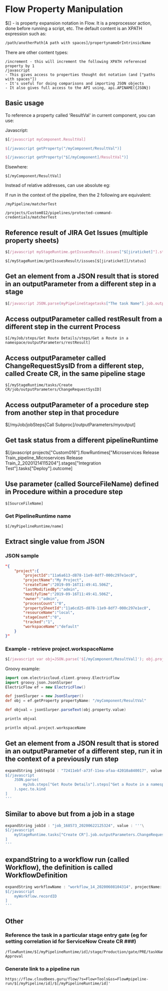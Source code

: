 # Flow Property Manipulation #

$[] - is property expansion notation in Flow. It is a preprocessor action, done before running a script, etc. The default content is an XPATH expression such as:
```xml
/path/anotherPath[A path with spaces]/propertynameOrIntrinsicName
```
There are other content types:
```
/increment - this will increment the following XPATH referenced property by 1
/javascript
- This gives access to properties thought dot notation (and ["paths with spaces"])
- It's useful for doing comparisons and importing JSON objects
- It also gives full access to the API using, api.APINAME({JSON})
```

## Basic usage ##

To reference a property called 'ResultVal' in current component, you can use:

Javascript:
```javascript
$[/javascript myComponent.ResultVal]

$[/javascript getProperty("/myComponent/ResultVal")]

$[/javascript getProperty("$[/myComponent]/ResultVal")]
```

Elsewhere:

```
$[/myComponent/ResultVal]
```

Instead of relative addresses, can use absolute eg:

If run in the context of the pipeline, then the 2 following are equivalent:

```
/myPipeline/matcherTest

/projects/Custom012/pipelines/protected-command-credentials/matcherTest
```

## Reference result of JIRA Get Issues (multiple property sheets) ##
```javascript
$[/javascript myStageRuntime.getIssuesResult.issues["$[jiraticket]"].status]
```
```
$[/myStageRuntime/getIssuesResult/issues[$[jiraticket]]/status]
```

## Get an element from a JSON result that is stored in an outputParameter from a different step in a stage ##
```javascript
$[/javascript JSON.parse(myPipelineStagetasks["The task Name"].job.outputParameters)["JSON field Path"]]
```

## Access outputParameter called restResult from a different step in the current Process ##
```
$[/myJob/steps/Get Route Details/steps/Get a Route in a namespace/outputParameters/restResult]
```

## Access outputParameter called ChangeRequestSysID from a different step, called Create CR, in the same pipeline stage ##
```
$[/myStageRuntime/tasks/Create CR/job/outputParameters/ChangeRequestSysID]
```

## Access outputParameter of a procedure step from another step in that procedure ##
$[/myJob/jobSteps[Call Subproc]/outputParameters/myoutput]

## Get task status from a different pipelineRuntime ##
$[/javascript projects["Custom016"].flowRuntimes["Microservices Release Train_pipeline_Microservices Release Train_2_20201214115204"].stages["Integration Test"].tasks["Deploy"].outcome]

## Use parameter (called SourceFileName) defined in Procedure within a procedure step ##
```
$[SourceFileName]
```

### Get PipelineRuntime name ###
```
$[/myPipelineRuntime/name]
```

## Extract single value from JSON ##
### JSON sample ###
```json
"{
	"project":{
		"projectId":"11a6a613-d878-11e9-8df7-000c297e1ec0",
		"projectName":"My Project",
		"createTime":"2019-09-16T11:49:41.506Z",
		"lastModifiedBy":"admin",
		"modifyTime":"2019-09-16T11:49:41.506Z",
		"owner":"admin",
		"processCount":"0",
		"propertySheetId":"11a6cd25-d878-11e9-8df7-000c297e1ec0",
		"resourceName":"local",
		"stageCount":"0",
		"tracked":"1",
		"workspaceName":"default"
	}
}"
```
### Example - retrieve project.workspaceName ###
```javascript
$[/javascript var obj=JSON.parse('$[/myComponent/ResultVal]'); obj.project.workspaceName]
```

Groovy example:
```groovy
import com.electriccloud.client.groovy.ElectricFlow
import groovy.json.JsonSlurper
ElectricFlow ef = new ElectricFlow()

def jsonSlurper = new JsonSlurper()
def obj = ef.getProperty propertyName: "/myComponent/ResultVal"

def objval = jsonSlurper.parseText(obj.property.value)

println objval

println objval.project.workspaceName
```


##  Get an element from a JSON result that is stored in an outputParameter of a different step, run it in the context of a previously run step ##
```groovy
expandString jobStepId : "72411ebf-a73f-11ea-afaa-42010a840017", value : '''\
$[/javascript
	JSON.parse(
		myJob.steps["Get Route Details"].steps["Get a Route in a namespace"].outputParameters.restResult
	).spec.to.kind
]
'''
```
## Similar to above but from a job in a stage ##
```groovy
expandString jobId : "job_168573_20200622125324", value : '''\
$[/javascript
	myStageRuntime.tasks["Create CR"].job.outputParameters.ChangeRequestSysID
]
'''
```

## expandString to a workflow run (called Workflow), the definition is called WorkflowDefinition ##
```groovy
expandString workflowName : "workflow_14_20200608104314", projectName: "pollServiceNow", value : '''\
$[/javascript
	myWorkflow.recordID
]
'''
```

## Other ##

### Reference the task in a particular stage entry gate (eg for setting correlation id for ServiceNow Create CR ###)
```
/flowRuntime/$[/myPipelineRuntime/id]/stage/Production/gate/PRE/taskName/ServiceNow Approval
```

### Generate link to a pipeline run ###
```
https://flow.cloudbees.guru/flow/?s=Flow+Tools&ss=Flow#pipeline-run/$[/myPipeline/id]/$[/myPipelineRuntime/id]'
```

